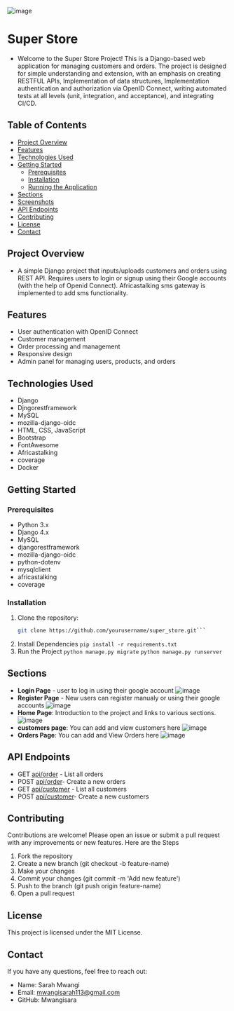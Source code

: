 ![image](https://github.com/user-attachments/assets/8d6c1b5f-46ee-4bfe-8b4b-532579a0de28)
# Super Store
- Welcome to the Super Store Project! This is a Django-based web application for managing customers and orders. The project is designed for simple understanding and extension, with an emphasis on creating RESTFUL APIs, Implementation of data structures, Implementation authentication and authorization via OpenID Connect, writing automated tests at all levels (unit, integration, and acceptance), and integrating CI/CD.
## Table of Contents
- [Project Overview](#project-overview)
- [Features](#features)
- [Technologies Used](#technologies-used)
- [Getting Started](#getting-started)
  - [Prerequisites](#prerequisites)
  - [Installation](#installation)
  - [Running the Application](#running-the-application)
- [Sections](#sections)
- [Screenshots](#screenshots)
- [API Endpoints](#api-endpoints)
- [Contributing](#contributing)
- [License](#license)
- [Contact](#contact)

## Project Overview
- A simple Django project that inputs/uploads customers and orders using REST API. Requires users to login or signup using their Google accounts (with the help of Openid Connect). Africastalking sms gateway is implemented to add sms functionality.
## Features

- User authentication with OpenID Connect
- Customer management
- Order processing and management
- Responsive design
- Admin panel for managing users, products, and orders

## Technologies Used

- Django
- Djngorestframework
- MySQL
- mozilla-django-oidc
- HTML, CSS, JavaScript
- Bootstrap
- FontAwesome
- Africastalking
- coverage
- Docker
## Getting Started

### Prerequisites

- Python 3.x
- Django 4.x
- MySQL
- djangorestframework
- mozilla-django-oidc
- python-dotenv
- mysqlclient
- africastalking
- coverage

### Installation

1. Clone the repository:
   ```sh
   git clone https://github.com/yourusername/super_store.git```
2. Install Dependencies
``` pip install -r requirements.txt ```
3. Run the Project
```python manage.py migrate```
```python manage.py runserver```
## Sections
- **Login Page** - user to log in using their google account
  ![image](https://github.com/user-attachments/assets/ffa2d78f-fb69-40f7-9299-643e7f026757)
- **Register Page** - New users can register manualy or using their google accounts
  ![image](https://github.com/user-attachments/assets/e7fc319c-ad56-47b4-93cf-9885705460ac)
- **Home Page**:  Introduction to the project and links to various sections.
  ![image](https://github.com/user-attachments/assets/8d6c1b5f-46ee-4bfe-8b4b-532579a0de28)
- **customers page**: You can add and view customers here
  ![image](https://github.com/user-attachments/assets/97a470ee-f3ea-4547-a237-9f9b688797d3)
- **Orders Page**: You can add and View Orders here
  ![image](https://github.com/user-attachments/assets/d0c05579-a9fa-4494-9107-dac9d161f1da)
## API Endpoints
- GET [api/order](http://127.0.0.1:8000/order/) - List all orders
- POST [api/order](http://127.0.0.1:8000/order/)- Create a new orders
- GET [api/customer](http://127.0.0.1:8000/customer/) - List all customers
- POST [api/customer](http://127.0.0.1:8000/customer/)- Create a new customers
## Contributing
Contributions are welcome! Please open an issue or submit a pull request with any improvements or new features. Here are the Steps
  1. Fork the repository
  2. Create a new branch (git checkout -b feature-name)
  3. Make your changes
  4. Commit your changes (git commit -m 'Add new feature')
  5. Push to the branch (git push origin feature-name)
  6. Open a pull request
## License
This project is licensed under the MIT License.
## Contact
If you have any questions, feel free to reach out:
  - Name: Sarah Mwangi
  - Email: mwangisarah113@gmail.com
  - GitHub: Mwangisara

